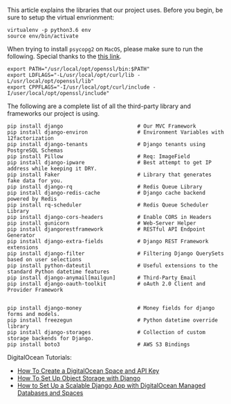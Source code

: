 This article explains the libraries that our project uses. Before you begin, be sure to setup the virtual envrionment:

```
virtualenv -p python3.6 env
source env/bin/activate
```


When trying to install ``psycopg2`` on ``MacOS``, please make sure to run the following. Special thanks to the [this link](https://stackoverflow.com/a/57617813).

```
export PATH="/usr/local/opt/openssl/bin:$PATH"
export LDFLAGS="-L/usr/local/opt/curl/lib -L/usr/local/opt/openssl/lib"
export CPPFLAGS="-I/usr/local/opt/curl/include -I/user/local/opt/openssl/include"
```

The following are a complete list of all the third-party library and frameworks our project is using.

```
pip install django                        # Our MVC Framework
pip install django-environ                # Environment Variables with 12factorization
pip install django-tenants                # Django tenants using PostgreSQL Schemas
pip install Pillow                        # Req: ImageField
pip install django-ipware                 # Best attempt to get IP address while keeping it DRY.
pip install Faker                         # Library that generates fake data for you.
pip install django-rq                     # Redis Queue Library
pip install django-redis-cache            # Django cache backend powered by Redis
pip install rq-scheduler                  # Redis Queue Scheduler Library
pip install django-cors-headers           # Enable CORS in Headers
pip install gunicorn                      # Web-Server Helper
pip install djangorestframework           # RESTful API Endpoint Generator
pip install django-extra-fields           # Django REST Framework extensions
pip install django-filter                 # Filtering Django QuerySets based on user selections
pip install python-dateutil               # Useful extensions to the standard Python datetime features
pip install django-anymail[mailgun]       # Third-Party Email
pip install django-oauth-toolkit          # oAuth 2.0 Client and Provider Framework


pip install django-money                  # Money fields for django forms and models.
pip install freezegun                     # Python datetime override library
pip install django-storages               # Collection of custom storage backends for Django.
pip install boto3                         # AWS S3 Bindings
```

DigitalOcean Tutorials:
* [How To Create a DigitalOcean Space and API Key](https://www.digitalocean.com/community/tutorials/how-to-create-a-digitalocean-space-and-api-key)
* [How To Set Up Object Storage with Django](https://www.digitalocean.com/community/tutorials/how-to-set-up-object-storage-with-django)
* [How to Set Up a Scalable Django App with DigitalOcean Managed Databases and Spaces](https://www.digitalocean.com/community/tutorials/how-to-set-up-a-scalable-django-app-with-digitalocean-managed-databases-and-spaces)
